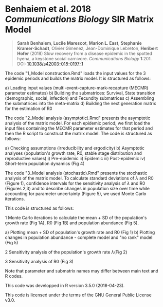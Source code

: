 # Benhaiem et al. 2018 *Communications Biology* SIR Matrix Model

> **Sarah Benhaiem**, **Lucile Marescot**, **Marion L. East**, **Stephanie Kramer-Schadt**, Olivier Gimenez, ‪Jean-Dominique Lebreton, **Heribert Hofer** (2018) Slow recovery from a disease epidemic in the spotted hyena, a keystone social carnivore. *Communications Biology* **1**:201. DOI: [10.1038/s42003-018-0197-1](https://doi.org/10.1038/s42003-018-0197-1)

The code "1_Model construction.Rmd" loads the input values for the 3 epidemic periods and builds the matrix model. It is structured as follows:

a) Loading input values (multi-event-capture-mark-recapture (MECMR) parameter estimates)
b) Building the submatrices: Survival, State transition (demographic, social, infection) and Fecundity submatrices
c) Assembling the submatrices into the meta-matrix
d) Building the next generation matrix for the estimation of R0

The code "2_Model analysis (asymptotic).Rmd" presents the asymptotic analysis of the matrix model. For each epidemic period, we first load the input files containing the MECMR parameter estimates for that period and then the R script to construct the matrix model. The code is structured as follows:

a) Checking assumptions (irreducibility and ergodicity)
b) Asymptotic analyses (population's growth rate, R0, stable stage distribution and reproductive values)
i) Pre-epidemic
ii) Epidemic
iii) Post-epidemic
iv) Short-term population dynamics (Fig 4)


The code "3_Model analysis (stochastic).Rmd" presents the stochastic analysis of the matrix model. To calculate standard deviations of $\lambda$ and R0 (Figure 1), confidence intervals for the sensitivity analysis of $\lambda$ and R0 (Figures 2,3) and to describe changes in population size over time while accounting for parameter uncertainty (Figure 5), we used Monte Carlo iterations.

This code is structured as follows:

1 Monte Carlo iterations to calculate the mean + SD of the population's growth rate (Fig 1A), R0 (Fig 1B) and population abundance (Fig 5).

a) Plotting mean + SD of population's growth rate and R0 (Fig 1)
b) Plotting changes in population abundance - complete model and "no rank" model (Fig 5)

2 Sensitivity analysis of the population's growth rate $\lambda$(Fig 2)

3 Sensitivity analysis of R0 (Fig 3)



Note that parameter and submatrix names may differ between main text and R codes.

This code was developped in R version 3.5.0 (2018-04-23).

This code is licensed under the terms of the GNU General Public License v3.0.


